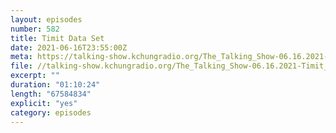 ```yaml
---
layout: episodes
number: 582
title: Timit Data Set
date: 2021-06-16T23:55:00Z
meta: https://talking-show.kchungradio.org/The_Talking_Show-06.16.2021-Timit_Data_Set_Singers.mp3
file: //talking-show.kchungradio.org/The_Talking_Show-06.16.2021-Timit_Data_Set_Singers.mp3
excerpt: ""
duration: "01:10:24"
length: "67584834"
explicit: "yes"
category: episodes
---
```


